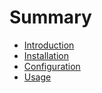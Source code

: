 # Summary

- [Introduction](./introduction.md)
- [Installation](./installation.md)
- [Configuration](./configuration.md)
- [Usage](./usage.md)
